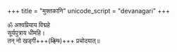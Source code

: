 +++
title = "मुक्तकानि"
unicode_script = "devanagari"
+++

ॐ
अश्वप्रियाय विद्महे  
सूर्यपुत्राय धीमहि।  
तन् नो खड्गी+++(~~ड्गिः~~)+++ प्रचोदयात्॥
 